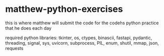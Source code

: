 # matthew-python-exercises
this is where matthew will submit the code for the codehs python practice that he does each day

required python libraries: tkinter, os, ctypes, binascii, fastapi, pydantic, threading, signal, sys, uvicorn, subprocess, PIL, enum, shutil, mmap, json, requests